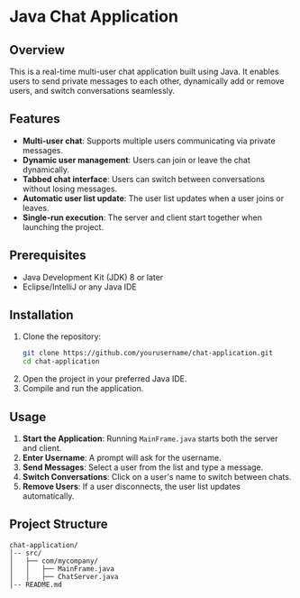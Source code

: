 # Java Chat Application

## Overview
This is a real-time multi-user chat application built using Java. It enables users to send private messages to each other, dynamically add or remove users, and switch conversations seamlessly.

## Features
- **Multi-user chat**: Supports multiple users communicating via private messages.
- **Dynamic user management**: Users can join or leave the chat dynamically.
- **Tabbed chat interface**: Users can switch between conversations without losing messages.
- **Automatic user list update**: The user list updates when a user joins or leaves.
- **Single-run execution**: The server and client start together when launching the project.

## Prerequisites
- Java Development Kit (JDK) 8 or later
- Eclipse/IntelliJ or any Java IDE

## Installation
1. Clone the repository:
   ```sh
   git clone https://github.com/yourusername/chat-application.git
   cd chat-application
   ```
2. Open the project in your preferred Java IDE.
3. Compile and run the application.

## Usage
1. **Start the Application**: Running `MainFrame.java` starts both the server and client.
2. **Enter Username**: A prompt will ask for the username.
3. **Send Messages**: Select a user from the list and type a message.
4. **Switch Conversations**: Click on a user's name to switch between chats.
5. **Remove Users**: If a user disconnects, the user list updates automatically.

## Project Structure
```
chat-application/
│-- src/
│   ├── com/mycompany/
│   │   ├── MainFrame.java
│   │   ├── ChatServer.java
│-- README.md
```



